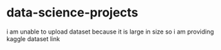# data-science-projects
i am unable to upload dataset because it is large in size so i am providing kaggle dataset link
